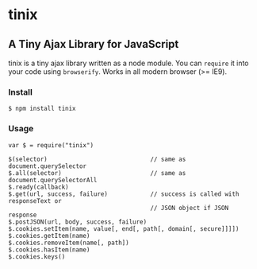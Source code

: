 # tinix

## A Tiny Ajax Library for JavaScript

tinix is a tiny ajax library written as a node module. You can `require` it into your code using `browserify`. Works in all modern browser (>= IE9).

### Install
    $ npm install tinix

### Usage
    var $ = require("tinix")
    
    $(selector)                             // same as document.querySelector
    $.all(selector)                         // same as document.querySelectorAll
    $.ready(callback)
    $.get(url, success, failure)            // success is called with responseText or
                                            // JSON object if JSON response
    $.postJSON(url, body, success, failure)
    $.cookies.setItem(name, value[, end[, path[, domain[, secure]]]])
    $.cookies.getItem(name)
    $.cookies.removeItem(name[, path])
    $.cookies.hasItem(name)
    $.cookies.keys()    

